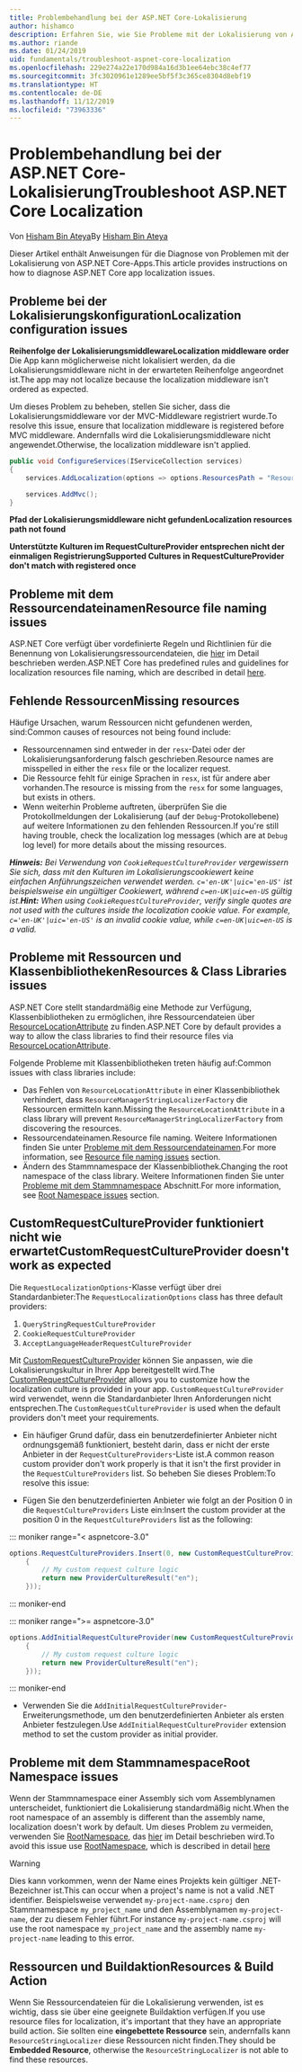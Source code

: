 ```yaml
---
title: Problembehandlung bei der ASP.NET Core-Lokalisierung
author: hishamco
description: Erfahren Sie, wie Sie Probleme mit der Lokalisierung von ASP.NET Core-Apps diagnostizieren können.
ms.author: riande
ms.date: 01/24/2019
uid: fundamentals/troubleshoot-aspnet-core-localization
ms.openlocfilehash: 229e274a22e170d984a16d3b1ee64ebc38c4ef77
ms.sourcegitcommit: 3fc3020961e1289ee5bf5f3c365ce8304d8ebf19
ms.translationtype: HT
ms.contentlocale: de-DE
ms.lasthandoff: 11/12/2019
ms.locfileid: "73963336"
---
```

# <a name="troubleshoot-aspnet-core-localization"></a><span data-ttu-id="bb6be-103">Problembehandlung bei der ASP.NET Core-Lokalisierung</span><span class="sxs-lookup"><span data-stu-id="bb6be-103">Troubleshoot ASP.NET Core Localization</span></span>

<span data-ttu-id="bb6be-104">Von [Hisham Bin Ateya](https://github.com/hishamco)</span><span class="sxs-lookup"><span data-stu-id="bb6be-104">By [Hisham Bin Ateya](https://github.com/hishamco)</span></span>

<span data-ttu-id="bb6be-105">Dieser Artikel enthält Anweisungen für die Diagnose von Problemen mit der Lokalisierung von ASP.NET Core-Apps.</span><span class="sxs-lookup"><span data-stu-id="bb6be-105">This article provides instructions on how to diagnose ASP.NET Core app localization issues.</span></span>

## <a name="localization-configuration-issues"></a><span data-ttu-id="bb6be-106">Probleme bei der Lokalisierungskonfiguration</span><span class="sxs-lookup"><span data-stu-id="bb6be-106">Localization configuration issues</span></span>

<span data-ttu-id="bb6be-107">**Reihenfolge der Lokalisierungsmiddleware**</span><span class="sxs-lookup"><span data-stu-id="bb6be-107">**Localization middleware order**</span></span>  
<span data-ttu-id="bb6be-108">Die App kann möglicherweise nicht lokalisiert werden, da die Lokalisierungsmiddleware nicht in der erwarteten Reihenfolge angeordnet ist.</span><span class="sxs-lookup"><span data-stu-id="bb6be-108">The app may not localize because the localization middleware isn't ordered as expected.</span></span>

<span data-ttu-id="bb6be-109">Um dieses Problem zu beheben, stellen Sie sicher, dass die Lokalisierungsmiddleware vor der MVC-Middleware registriert wurde.</span><span class="sxs-lookup"><span data-stu-id="bb6be-109">To resolve this issue, ensure that localization middleware is registered before MVC middleware.</span></span> <span data-ttu-id="bb6be-110">Andernfalls wird die Lokalisierungsmiddleware nicht angewendet.</span><span class="sxs-lookup"><span data-stu-id="bb6be-110">Otherwise, the localization middleware isn't applied.</span></span>

```csharp
public void ConfigureServices(IServiceCollection services)
{
    services.AddLocalization(options => options.ResourcesPath = "Resources");

    services.AddMvc();
}
```

<span data-ttu-id="bb6be-111">**Pfad der Lokalisierungsmiddleware nicht gefunden**</span><span class="sxs-lookup"><span data-stu-id="bb6be-111">**Localization resources path not found**</span></span>

<span data-ttu-id="bb6be-112">**Unterstützte Kulturen im RequestCultureProvider entsprechen nicht der einmaligen Registrierung**</span><span class="sxs-lookup"><span data-stu-id="bb6be-112">**Supported Cultures in RequestCultureProvider don't match with registered once**</span></span>  

## <a name="resource-file-naming-issues"></a><span data-ttu-id="bb6be-113">Probleme mit dem Ressourcendateinamen</span><span class="sxs-lookup"><span data-stu-id="bb6be-113">Resource file naming issues</span></span>

<span data-ttu-id="bb6be-114">ASP.NET Core verfügt über vordefinierte Regeln und Richtlinien für die Benennung von Lokalisierungsressourcendateien, die [hier](xref:fundamentals/localization?view=aspnetcore-2.2#resource-file-naming) im Detail beschrieben werden.</span><span class="sxs-lookup"><span data-stu-id="bb6be-114">ASP.NET Core has predefined rules and guidelines for localization resources file naming, which are described in detail [here](xref:fundamentals/localization?view=aspnetcore-2.2#resource-file-naming).</span></span>

## <a name="missing-resources"></a><span data-ttu-id="bb6be-115">Fehlende Ressourcen</span><span class="sxs-lookup"><span data-stu-id="bb6be-115">Missing resources</span></span>

<span data-ttu-id="bb6be-116">Häufige Ursachen, warum Ressourcen nicht gefundenen werden, sind:</span><span class="sxs-lookup"><span data-stu-id="bb6be-116">Common causes of resources not being found include:</span></span>

- <span data-ttu-id="bb6be-117">Ressourcennamen sind entweder in der `resx`-Datei oder der Lokalisierungsanforderung falsch geschrieben.</span><span class="sxs-lookup"><span data-stu-id="bb6be-117">Resource names are misspelled in either the `resx` file or the localizer request.</span></span>
- <span data-ttu-id="bb6be-118">Die Ressource fehlt für einige Sprachen in `resx`, ist für andere aber vorhanden.</span><span class="sxs-lookup"><span data-stu-id="bb6be-118">The resource is missing from the `resx` for some languages, but exists in others.</span></span>
- <span data-ttu-id="bb6be-119">Wenn weiterhin Probleme auftreten, überprüfen Sie die Protokollmeldungen der Lokalisierung (auf der `Debug`-Protokollebene) auf weitere Informationen zu den fehlenden Ressourcen.</span><span class="sxs-lookup"><span data-stu-id="bb6be-119">If you're still having trouble, check the localization log messages (which are at `Debug` log level) for more details about the missing resources.</span></span>

<span data-ttu-id="bb6be-120">_**Hinweis:** Bei Verwendung von `CookieRequestCultureProvider` vergewissern Sie sich, dass mit den Kulturen im Lokalisierungscookiewert keine einfachen Anführungszeichen verwendet werden. `c='en-UK'|uic='en-US'` ist beispielsweise ein ungültiger Cookiewert, während `c=en-UK|uic=en-US` gültig ist._</span><span class="sxs-lookup"><span data-stu-id="bb6be-120">_**Hint:** When using `CookieRequestCultureProvider`, verify single quotes are not used with the cultures inside the localization cookie value. For example, `c='en-UK'|uic='en-US'` is an invalid cookie value, while `c=en-UK|uic=en-US` is a valid._</span></span>

## <a name="resources--class-libraries-issues"></a><span data-ttu-id="bb6be-121">Probleme mit Ressourcen und Klassenbibliotheken</span><span class="sxs-lookup"><span data-stu-id="bb6be-121">Resources & Class Libraries issues</span></span>

<span data-ttu-id="bb6be-122">ASP.NET Core stellt standardmäßig eine Methode zur Verfügung, Klassenbibliotheken zu ermöglichen, ihre Ressourcendateien über [ResourceLocationAttribute](/dotnet/api/microsoft.extensions.localization.resourcelocationattribute?view=aspnetcore-2.1) zu finden.</span><span class="sxs-lookup"><span data-stu-id="bb6be-122">ASP.NET Core by default provides a way to allow the class libraries to find their resource files via [ResourceLocationAttribute](/dotnet/api/microsoft.extensions.localization.resourcelocationattribute?view=aspnetcore-2.1).</span></span>

<span data-ttu-id="bb6be-123">Folgende Probleme mit Klassenbibliotheken treten häufig auf:</span><span class="sxs-lookup"><span data-stu-id="bb6be-123">Common issues with class libraries include:</span></span>
- <span data-ttu-id="bb6be-124">Das Fehlen von `ResourceLocationAttribute` in einer Klassenbibliothek verhindert, dass `ResourceManagerStringLocalizerFactory` die Ressourcen ermitteln kann.</span><span class="sxs-lookup"><span data-stu-id="bb6be-124">Missing the `ResourceLocationAttribute` in a class library will prevent `ResourceManagerStringLocalizerFactory` from discovering the resources.</span></span>
- <span data-ttu-id="bb6be-125">Ressourcendateinamen.</span><span class="sxs-lookup"><span data-stu-id="bb6be-125">Resource file naming.</span></span> <span data-ttu-id="bb6be-126">Weitere Informationen finden Sie unter [Probleme mit dem Ressourcendateinamen](#resource-file-naming-issues).</span><span class="sxs-lookup"><span data-stu-id="bb6be-126">For more information, see [Resource file naming issues](#resource-file-naming-issues) section.</span></span>
- <span data-ttu-id="bb6be-127">Ändern des Stammnamespace der Klassenbibliothek.</span><span class="sxs-lookup"><span data-stu-id="bb6be-127">Changing the root namespace of the class library.</span></span> <span data-ttu-id="bb6be-128">Weitere Informationen finden Sie unter [Probleme mit dem Stammnamespace](#root-namespace-issues) Abschnitt.</span><span class="sxs-lookup"><span data-stu-id="bb6be-128">For more information, see [Root Namespace issues](#root-namespace-issues) section.</span></span>

## <a name="customrequestcultureprovider-doesnt-work-as-expected"></a><span data-ttu-id="bb6be-129">CustomRequestCultureProvider funktioniert nicht wie erwartet</span><span class="sxs-lookup"><span data-stu-id="bb6be-129">CustomRequestCultureProvider doesn't work as expected</span></span>

<span data-ttu-id="bb6be-130">Die `RequestLocalizationOptions`-Klasse verfügt über drei Standardanbieter:</span><span class="sxs-lookup"><span data-stu-id="bb6be-130">The `RequestLocalizationOptions` class has three default providers:</span></span>

1. `QueryStringRequestCultureProvider`
2. `CookieRequestCultureProvider`
3. `AcceptLanguageHeaderRequestCultureProvider`

<span data-ttu-id="bb6be-131">Mit [CustomRequestCultureProvider](/dotnet/api/microsoft.aspnetcore.localization.customrequestcultureprovider?view=aspnetcore-2.1) können Sie anpassen, wie die Lokalisierungskultur in Ihrer App bereitgestellt wird.</span><span class="sxs-lookup"><span data-stu-id="bb6be-131">The [CustomRequestCultureProvider](/dotnet/api/microsoft.aspnetcore.localization.customrequestcultureprovider?view=aspnetcore-2.1) allows you to customize how the localization culture is provided in your app.</span></span> <span data-ttu-id="bb6be-132">`CustomRequestCultureProvider` wird verwendet, wenn die Standardanbieter Ihren Anforderungen nicht entsprechen.</span><span class="sxs-lookup"><span data-stu-id="bb6be-132">The `CustomRequestCultureProvider` is used when the default providers don't meet your requirements.</span></span>

- <span data-ttu-id="bb6be-133">Ein häufiger Grund dafür, dass ein benutzerdefinierter Anbieter nicht ordnungsgemäß funktioniert, besteht darin, dass er nicht der erste Anbieter in der `RequestCultureProviders`-Liste ist.</span><span class="sxs-lookup"><span data-stu-id="bb6be-133">A common reason custom provider don't work properly is that it isn't the first provider in the `RequestCultureProviders` list.</span></span> <span data-ttu-id="bb6be-134">So beheben Sie dieses Problem:</span><span class="sxs-lookup"><span data-stu-id="bb6be-134">To resolve this issue:</span></span>

- <span data-ttu-id="bb6be-135">Fügen Sie den benutzerdefinierten Anbieter wie folgt an der Position 0 in die `RequestCultureProviders` Liste ein:</span><span class="sxs-lookup"><span data-stu-id="bb6be-135">Insert the custom provider at the position 0 in the `RequestCultureProviders` list as the following:</span></span>

::: moniker range="< aspnetcore-3.0"
```csharp
options.RequestCultureProviders.Insert(0, new CustomRequestCultureProvider(async context =>
    {
        // My custom request culture logic
        return new ProviderCultureResult("en");
    }));
```
::: moniker-end

::: moniker range=">= aspnetcore-3.0"
```csharp
options.AddInitialRequestCultureProvider(new CustomRequestCultureProvider(async context =>
    {
        // My custom request culture logic
        return new ProviderCultureResult("en");
    }));
```
::: moniker-end

- <span data-ttu-id="bb6be-136">Verwenden Sie die `AddInitialRequestCultureProvider`-Erweiterungsmethode, um den benutzerdefinierten Anbieter als ersten Anbieter festzulegen.</span><span class="sxs-lookup"><span data-stu-id="bb6be-136">Use `AddInitialRequestCultureProvider` extension method to set the custom provider as initial provider.</span></span>

## <a name="root-namespace-issues"></a><span data-ttu-id="bb6be-137">Probleme mit dem Stammnamespace</span><span class="sxs-lookup"><span data-stu-id="bb6be-137">Root Namespace issues</span></span>

<span data-ttu-id="bb6be-138">Wenn der Stammnamespace einer Assembly sich vom Assemblynamen unterscheidet, funktioniert die Lokalisierung standardmäßig nicht.</span><span class="sxs-lookup"><span data-stu-id="bb6be-138">When the root namespace of an assembly is different than the assembly name, localization doesn't work by default.</span></span> <span data-ttu-id="bb6be-139">Um dieses Problem zu vermeiden, verwenden Sie [RootNamespace](/dotnet/api/microsoft.extensions.localization.rootnamespaceattribute?view=aspnetcore-2.1), das [hier](xref:fundamentals/localization?view=aspnetcore-2.2#resource-file-naming) im Detail beschrieben wird.</span><span class="sxs-lookup"><span data-stu-id="bb6be-139">To avoid this issue use [RootNamespace](/dotnet/api/microsoft.extensions.localization.rootnamespaceattribute?view=aspnetcore-2.1), which is described in detail [here](xref:fundamentals/localization?view=aspnetcore-2.2#resource-file-naming)</span></span>

> [!WARNING]
> <span data-ttu-id="bb6be-140">Dies kann vorkommen, wenn der Name eines Projekts kein gültiger .NET-Bezeichner ist.</span><span class="sxs-lookup"><span data-stu-id="bb6be-140">This can occur when a project's name is not a valid .NET identifier.</span></span> <span data-ttu-id="bb6be-141">Beispielsweise verwendet `my-project-name.csproj` den Stammnamespace `my_project_name` und den Assemblynamen `my-project-name`, der zu diesem Fehler führt.</span><span class="sxs-lookup"><span data-stu-id="bb6be-141">For instance `my-project-name.csproj` will use the root namespace `my_project_name` and the assembly name `my-project-name` leading to this error.</span></span> 

## <a name="resources--build-action"></a><span data-ttu-id="bb6be-142">Ressourcen und Buildaktion</span><span class="sxs-lookup"><span data-stu-id="bb6be-142">Resources & Build Action</span></span>

<span data-ttu-id="bb6be-143">Wenn Sie Ressourcendateien für die Lokalisierung verwenden, ist es wichtig, dass sie über eine geeignete Buildaktion verfügen.</span><span class="sxs-lookup"><span data-stu-id="bb6be-143">If you use resource files for localization, it's important that they have an appropriate build action.</span></span> <span data-ttu-id="bb6be-144">Sie sollten eine **eingebettete Ressource** sein, andernfalls kann `ResourceStringLocalizer` diese Ressourcen nicht finden.</span><span class="sxs-lookup"><span data-stu-id="bb6be-144">They should be **Embedded Resource**, otherwise the `ResourceStringLocalizer` is not able to find these resources.</span></span>
